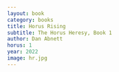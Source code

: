 ```yaml
---
layout: book
category: books
title: Horus Rising
subtitle: The Horus Heresy, Book 1
author: Dan Abnett
horus: 1
year: 2022
image: hr.jpg
---
```

